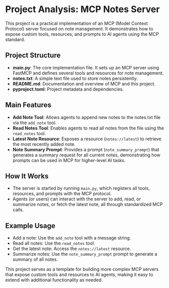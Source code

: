 
# Project Analysis: MCP Notes Server

This project is a practical implementation of an MCP (Model Context Protocol) server focused on note management. It demonstrates how to expose custom tools, resources, and prompts to AI agents using the MCP standard.

## Project Structure
- **main.py**: The core implementation file. It sets up an MCP server using FastMCP and defines several tools and resources for note management.
- **notes.txt**: A simple text file used to store notes persistently.
- **README.md**: Documentation and overview of MCP and this project.
- **pyproject.toml**: Project metadata and dependencies.

## Main Features
- **Add Note Tool**: Allows agents to append new notes to the notes.txt file via the `add_note` tool.
- **Read Notes Tool**: Enables agents to read all notes from the file using the `read_notes` tool.
- **Latest Note Resource**: Exposes a resource (`notes://latest`) to retrieve the most recently added note.
- **Note Summary Prompt**: Provides a prompt (`note_summary_prompt`) that generates a summary request for all current notes, demonstrating how prompts can be used in MCP for higher-level AI tasks.

## How It Works
- The server is started by running `main.py`, which registers all tools, resources, and prompts with the MCP protocol.
- Agents (or users) can interact with the server to add, read, or summarize notes, or fetch the latest note, all through standardized MCP calls.

## Example Usage
- Add a note: Use the `add_note` tool with a message string.
- Read all notes: Use the `read_notes` tool.
- Get the latest note: Access the `notes://latest` resource.
- Summarize notes: Use the `note_summary_prompt` prompt to generate a summary of all notes.

This project serves as a template for building more complex MCP servers that expose custom tools and resources to AI agents, making it easy to extend with additional functionality as needed.

